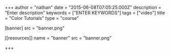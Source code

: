 +++
author = "nathan"
date = "2015-06-08T07:05:25.000Z"
description = "Enter description"
keywords = ["ENTER KEYWORDS"]
tags = ["video"]
title = "Color Tutorials"
type = "course"

[banner]
  src = "banner.png"

[[resources]]
  name = "banner"
  src = "banner.png"

+++

